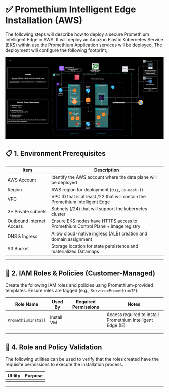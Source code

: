 # ✅ Promethium Intelligent Edge Installation (AWS)

The following steps will describe how to deploy a secure Promethium Intelligent Edge in AWS. It will deploy an Amazon Elastic Kubernetes Service (EKS) within use the Promethium Application services will be deployed. The deployment will configure the following footprint;

![Promethium Intelligent Edge (AWS)](../images/AWS_IE.png)

## 📋 1. Environment Prerequisites

| Item                    | Description                                                                 |
|-------------------------|-----------------------------------------------------------------------------|
| AWS Account             | Identify the AWS account where the data plane will be deployed              |
| Region                  | AWS region for deployment (e.g., `us-east-1`)                       |
| VPC                     | VPC ID that is at least /22 that will contain the Promethium Intelligent Edge |
| 3+ Private subnets      | Subnets (/24) that will support the kubernetes cluster |
| Outbound Internet Access| Ensure EKS nodes have HTTPS access to Promethium Control Plane + image registry |
| DNS & Ingress           | Allow cloud-native ingress (ALB) creation and domain assignment         |
| S3 Bucket               | Storage location for state persistence and materialized Datamaps |

---

## 🔐 2. IAM Roles & Policies (Customer-Managed)

Create the following IAM roles and policies using Promethium-provided templates. Ensure roles are tagged (e.g., `Service=PromethiumIE`).

| Role Name             | Used By                    | Required Permissions                          | Notes                                  |
|-----------------------|-----------------------------|-----------------------------------------------|----------------------------------------|
| `PromethiumInstall`   | Install VM                  |                                               | Access required to install Promethium Intelligent Edge (IE)|


---

## 🧪 4. Role and Policy Validation

The following utilities can be used to verify that the roles created have the requisite permissions to execute the installation process.

| Utility                                           | Purpose         |
|------------------------------------------------|---------------|
|              |       |

---